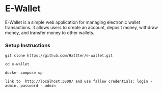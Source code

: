 # E-Wallet

E-Wallet is a simple web application for managing electronic wallet transactions. It allows users to create an account, deposit money, withdraw money, and transfer money to other wallets. 

### Setup Instructions
```
git clone https://github.com/Hat3ter/e-wallet.git
```
```
cd e-wallet
```
```
docker compose up
```

```
link to  http://localhost:3000/ and use fallow credentials: login - admin, password - admin 
```
